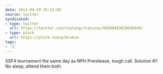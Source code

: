 ```yaml
---
date: 2011-04-19 15:13:50
source: twitter
syndicated:
- type: twitter
  url: https://twitter.com/roytang/statuses/60360463820656640/
- type: plurk
  url: https://plurk.com/p/brx6za
tags:
- '1'
---
```


SSF4 tournament the same day as NPH Prerelease, tough call. Solution #1: No sleep, attend them both
